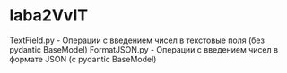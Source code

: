 # laba2VvIT
TextField.py - Операции с введением чисел в текстовые поля (без pydantic BaseModel)
FormatJSON.py - Операции с введением чисел в формате JSON (с pydantic BaseModel)
